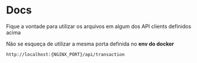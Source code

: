 # Docs

Fique a vontade para utilizar os arquivos em algum dos API clients definidos acima

Não se esqueça de utilizar a mesma porta definida no **env do docker**

```http://localhost:{NGINX_PORT}/api/transaction```